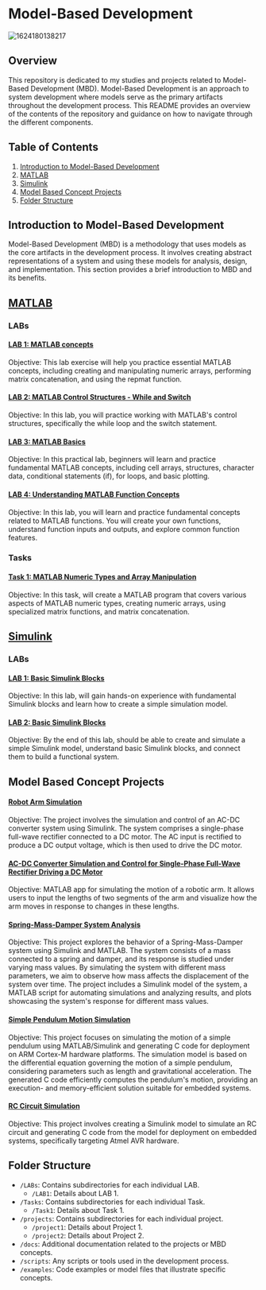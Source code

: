 
# Model-Based Development

![1624180138217](https://github.com/moezzelrgal/Model_Based_Development/assets/101054811/8b9b96ac-0259-468a-8f0a-ed8c70120bdb)


## Overview

This repository is dedicated to my studies and projects related to Model-Based Development (MBD). Model-Based Development is an approach to system development where models serve as the primary artifacts throughout the development process. This README provides an overview of the contents of the repository and guidance on how to navigate through the different components.

## Table of Contents

1. [Introduction to Model-Based Development](#introduction-to-model-based-development)
2. [MATLAB](#MATLAB)
3. [Simulink](#Simulink)
4. [Model Based Concept Projects](#Model-Based-Concept-Projects)
5. [Folder Structure](#folder-structure)
   

## Introduction to Model-Based Development

Model-Based Development (MBD) is a methodology that uses models as the core artifacts in the development process. It involves creating abstract representations of a system and using these models for analysis, design, and implementation. This section provides a brief introduction to MBD and its benefits.

## [MATLAB](MATLAB) 

### LABs

#### [LAB 1: MATLAB concepts ](MATLAB/LABs/LAB1.m)

Objective: This lab exercise will help you practice essential MATLAB concepts, including
creating and manipulating numeric arrays, performing matrix concatenation, and using the
repmat function.

#### [LAB 2: MATLAB Control Structures - While and Switch ](MATLAB/LABs/LAB2.m)

Objective: In this lab, you will practice working with MATLAB's control structures, specifically the while loop and the switch statement.

#### [LAB 3: MATLAB Basics ](MATLAB/LABs/LAB3.m)

Objective: In this practical lab, beginners will learn and practice fundamental MATLAB concepts, including cell arrays, structures, character data, conditional statements (if), for loops, and basic plotting.

#### [LAB 4: Understanding MATLAB Function Concepts ](MATLAB/LABs/LAB4.m)

Objective: In this lab, you will learn and practice fundamental concepts related to MATLAB functions. You will create your own functions, understand function inputs and outputs, and explore common function features.


### Tasks

#### [Task 1: MATLAB Numeric Types and Array Manipulation](MATLAB/Tasks/Task_1.m)

Objective: In this task,  will create a MATLAB program that covers various aspects of MATLAB numeric types, creating numeric arrays, using specialized matrix functions, and matrix concatenation.

## [Simulink](Simulink)

### LABs

#### [LAB 1: Basic Simulink Blocks ](Simulink/LAB1)

Objective: In this lab,  will gain hands-on experience with fundamental Simulink blocks and learn how to create a simple simulation model.

#### [LAB 2: Basic Simulink Blocks ](Simulink/LAB2)

Objective: By the end of this lab, should be able to create and simulate a simple Simulink model, understand basic Simulink blocks, and connect them to build a functional system.

## Model Based Concept Projects

#### [Robot Arm Simulation ](Pojects/Robot_Arm_Simulation)

Objective: The project involves the simulation and control of an AC-DC converter system using Simulink. The system comprises a single-phase full-wave rectifier connected to a DC motor. The AC input is rectified to produce a DC output voltage, which is then used to drive the DC motor.

#### [AC-DC Converter Simulation and Control for Single-Phase Full-Wave Rectifier Driving a DC Motor](Pojects/AC_DC_Motor_Control_with_Simulink)

Objective: MATLAB app for simulating the motion of a robotic arm. It allows users to input the lengths of two segments of the arm and visualize how the arm moves in response to changes in these lengths.

#### [Spring-Mass-Damper System Analysis](Pojects/Spring_Mass_Damper)

Objective: This project explores the behavior of a Spring-Mass-Damper system using Simulink and MATLAB. The system consists of a mass connected to a spring and damper, and its response is studied under varying mass values. By simulating the system with different mass parameters, we aim to observe how mass affects the displacement of the system over time. The project includes a Simulink model of the system, a MATLAB script for automating simulations and analyzing results, and plots showcasing the system's response for different mass values.

#### [Simple Pendulum Motion Simulation](Pojects/Simple_Pendulum_Motion_Simulation)

Objective: This project focuses on simulating the motion of a simple pendulum using MATLAB/Simulink and generating C code for deployment on ARM Cortex-M hardware platforms. The simulation model is based on the differential equation governing the motion of a simple pendulum, considering parameters such as length and gravitational acceleration. The generated C code efficiently computes the pendulum's motion, providing an execution- and memory-efficient solution suitable for embedded systems.

#### [RC Circuit Simulation](Pojects/RC_Circute_Simulation)

Objective: This project involves creating a Simulink model to simulate an RC circuit and generating C code from the model for deployment on embedded systems, specifically targeting Atmel AVR hardware.

## Folder Structure
- `/LABs`: Contains subdirectories for each individual LAB.
  - `/LAB1`: Details about LAB 1.
- `/Tasks`: Contains subdirectories for each individual Task.
  - `/Task1`: Details about Task 1.
- `/projects`: Contains subdirectories for each individual project.
  - `/project1`: Details about Project 1.
  - `/project2`: Details about Project 2.
- `/docs`: Additional documentation related to the projects or MBD concepts.
- `/scripts`: Any scripts or tools used in the development process.
- `/examples`: Code examples or model files that illustrate specific concepts.
